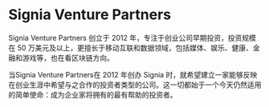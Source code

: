 # 

# Signia Venture Partners

Signia Venture Partners 创立于 2012 年，专注于创业公司早期投资，投资规模在 50 万美元及以上，更擅长于移动互联和数据领域，包括媒体、娱乐、健康、金融和游戏等，也在看区块链方向。

当Signia Venture Partners在 2012 年创办 Signia 时，就希望建立一家能够反映在创业生涯中希望与之合作的投资者类型的公司。这一切都始于一个今天仍然适用的简单使命：成为企业家将拥有的最有帮助的投资者。

